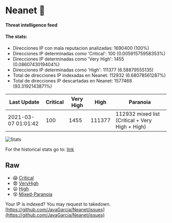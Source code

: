 # Neanet :hocho:
#### Threat intelligence feed
#### The stats:

- Direcciones IP con mala reputacion analizadas: 1690400 (100%)
- Direcciones IP determinadas como 'Critical':  100 (0.00591575958353%)
- Direcciones IP determinadas como 'Very High':  1455 (0.0860743019404%)
- Direcciones IP determinadas como 'High':  111377 (6.58879555135)
- Total de direcciones IP indexadas en Neanet:  112932 (6.68078561287%)
- Total de direcciones IP descartadas en Neanet:  1577468 (93.3192143871%)

| Last Update | Critical | Very High | High | Paranoia |
| --- | --- | --- | --- | --- |
| 2021-03-07 01:01:42 | 100 | 1455 | 111377 | 112932 mixed list (Critical + Very High + High)|

![Stats](https://docs.google.com/spreadsheets/d/e/2PACX-1vSnaNMIXVabIpDJjufMlzH7poXnshF3mgd8Is1g9ytUEzVsP5my4Trn8f-xkoLLQ38xpL3HtmUexLo6/pubchart?oid=501124687&format=image)

For the historical stats go to: [link](/stats.csv)
## Raw
- :scream: [Critical](https://raw.githubusercontent.com/JavaGarcia/Neanet/master/blacklists/neanet_critical.txt)
- :fearful: [VeryHigh](https://raw.githubusercontent.com/JavaGarcia/Neanet/master/blacklists/neanet_veryHigh.txtt)
- :frowning: [High](https://raw.githubusercontent.com/JavaGarcia/Neanet/master/blacklists/neanet_high.txt)
- :dizzy_face: [Mixed-Paranoia](https://raw.githubusercontent.com/JavaGarcia/Neanet/master/blacklists/neanet_all.txt)


Your IP is indexed? You may request to takedown. [https://github.com/JavaGarcia/Neanet/issues](https://github.com/JavaGarcia/Neanet/issues)







































































































































































































































































































































































































































































































































































































































































































































































































































































































































































































































































































































































































































































































































































































































































































































































































































































































































































































































































































































































































































































































































































































































































































































































































































































































































































































































































































































































































































































































































































































































































































































































































































































































































































































































































































































































































































































































































































































































































































































































































































































































































































































































































































































































































































































































































































































































































































































































































































































